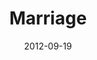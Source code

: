 ---
layout: music 
title: "Marriage"
series: "Knock-Off"
date: 2012-09-19 
description: "Brian Tome talks about what real marriage looks like."
audio: "http://www.crossroads.net/players/media/hq/KnockOff_01.mp3"
audio-duration: "34:43"
src: "http://www.crossroads.net/players/media/mediumHz/190x110_KnockOff.jpg"
---